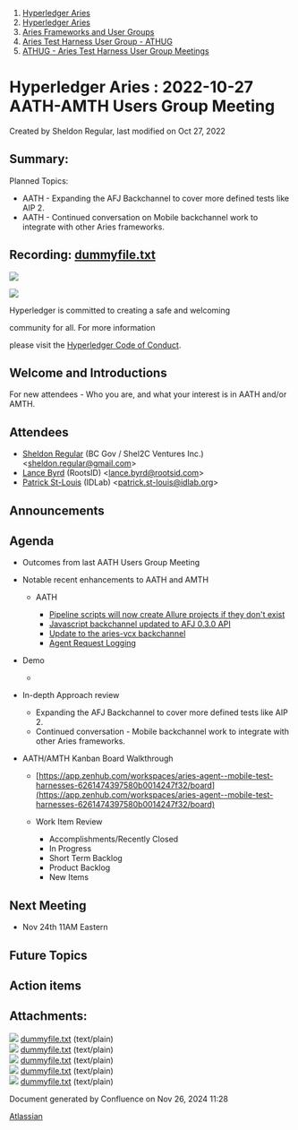 1. [Hyperledger Aries](index.html)
2. [Hyperledger Aries](Hyperledger-Aries_18481154.html)
3. [Aries Frameworks and User Groups](Aries-Frameworks-and-User-Groups_18481290.html)
4. [Aries Test Harness User Group - ATHUG](Aries-Test-Harness-User-Group---ATHUG_18496334.html)
5. [ATHUG - Aries Test Harness User Group Meetings](ATHUG---Aries-Test-Harness-User-Group-Meetings_18496351.html)

# Hyperledger Aries : 2022-10-27 AATH-AMTH Users Group Meeting

Created by Sheldon Regular, last modified on Oct 27, 2022

## Summary:

Planned Topics:

- AATH - Expanding the AFJ Backchannel to cover more defined tests like AIP 2.
- AATH - Continued conversation on Mobile backchannel work to integrate with other Aries frameworks.

## Recording: [dummyfile.txt](#)

![](https://wiki.hyperledger.org/download/attachments/29034696/Antitrustnotice.png?version=1&modificationDate=1581695654000&api=v2)

![](https://wiki.hyperledger.org/download/attachments/2392771/welcome.png?version=2&modificationDate=1572450107000&api=v2)

Hyperledger is committed to creating a safe and welcoming

community for all. For more information

please visit the [Hyperledger Code of Conduct](https://lf-hyperledger.atlassian.net/wiki/display/HYP/Hyperledger+Code+of+Conduct).

## Welcome and Introductions

For new attendees - Who you are, and what your interest is in AATH and/or AMTH.

## Attendees

- [Sheldon Regular](https://lf-hyperledger.atlassian.net/wiki/people/557058:03ca5fa1-a9b1-4962-8ade-a10467940771?ref=confluence) (BC Gov / Shel2C Ventures Inc.) &lt;sheldon.regular@gmail.com&gt;
- [Lance Byrd](https://lf-hyperledger.atlassian.net/wiki/people/6346b13f754fb6b373b9af19?ref=confluence) (RootsID) &lt;lance.byrd@rootsid.com&gt;
- [Patrick St-Louis](https://lf-hyperledger.atlassian.net/wiki/people/712020:252ecf1c-7d3b-4f2e-805d-1b747814236e?ref=confluence) (IDLab) &lt;patrick.st-louis@idlab.org&gt;

## Announcements

## Agenda

- Outcomes from last AATH Users Group Meeting
- Notable recent enhancements to AATH and AMTH
  
  - AATH
    
    - [Pipeline scripts will now create Allure projects if they don't exist](https://app.zenhub.com/workspaces/aries-agent--mobile-test-harnesses-6261474397580b0014247f32/issues/hyperledger/aries-agent-test-harness/579)
    - [Javascript backchannel updated to AFJ 0.3.0 API](https://app.zenhub.com/workspaces/aries-agent--mobile-test-harnesses-6261474397580b0014247f32/issues/hyperledger/aries-agent-test-harness/584)
    - [Update to the aries-vcx backchannel](https://app.zenhub.com/workspaces/aries-agent--mobile-test-harnesses-6261474397580b0014247f32/issues/hyperledger/aries-agent-test-harness/570)
    - [Agent Request Logging](https://app.zenhub.com/workspaces/aries-agent--mobile-test-harnesses-6261474397580b0014247f32/issues/hyperledger/aries-agent-test-harness/538)
- Demo
  
  -
- In-depth Approach review
  
  - Expanding the AFJ Backchannel to cover more defined tests like AIP 2.
  - Continued conversation - Mobile backchannel work to integrate with other Aries frameworks.
- AATH/AMTH Kanban Board Walkthrough
  
  - [https://app.zenhub.com/workspaces/aries-agent--mobile-test-harnesses-6261474397580b0014247f32/board](https://app.zenhub.com/workspaces/aries-agent--mobile-test-harnesses-6261474397580b0014247f32/board)
  - Work Item Review
    
    - Accomplishments/Recently Closed
    - In Progress
    - Short Term Backlog
    - Product Backlog
    - New Items

## Next Meeting

- Nov 24th 11AM Eastern

## Future Topics

## Action items

## Attachments:

![](images/icons/bullet_blue.gif) [dummyfile.txt](attachments/18498961/18516936.txt) (text/plain)  
![](images/icons/bullet_blue.gif) [dummyfile.txt](attachments/18498961/18516797.txt) (text/plain)  
![](images/icons/bullet_blue.gif) [dummyfile.txt](attachments/18498961/18516798.txt) (text/plain)  
![](images/icons/bullet_blue.gif) [dummyfile.txt](attachments/18498961/18516796.txt) (text/plain)  
![](images/icons/bullet_blue.gif) [dummyfile.txt](attachments/18498961/18516795.txt) (text/plain)

Document generated by Confluence on Nov 26, 2024 11:28

[Atlassian](http://www.atlassian.com/)

